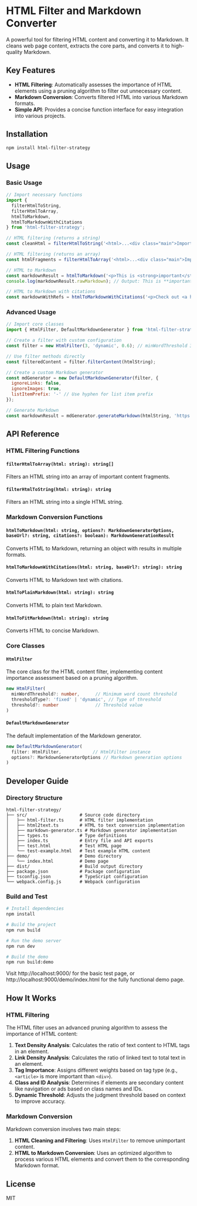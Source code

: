 # HTML Filter and Markdown Converter

A powerful tool for filtering HTML content and converting it to Markdown. It cleans web page content, extracts the core parts, and converts it to high-quality Markdown.

## Key Features

- **HTML Filtering**: Automatically assesses the importance of HTML elements using a pruning algorithm to filter out unnecessary content.
- **Markdown Conversion**: Converts filtered HTML into various Markdown formats.
- **Simple API**: Provides a concise function interface for easy integration into various projects.

## Installation

```bash
npm install html-filter-strategy
```

## Usage

### Basic Usage

```javascript
// Import necessary functions
import { 
  filterHtmlToString, 
  filterHtmlToArray, 
  htmlToMarkdown, 
  htmlToMarkdownWithCitations 
} from 'html-filter-strategy';

// HTML filtering (returns a string)
const cleanHtml = filterHtmlToString('<html>...<div class="main">Important content</div>...</html>');

// HTML filtering (returns an array)
const htmlFragments = filterHtmlToArray('<html>...<div class="main">Important content</div>...</html>');

// HTML to Markdown
const markdownResult = htmlToMarkdown('<p>This is <strong>important</strong> content</p>');
console.log(markdownResult.rawMarkdown); // Output: This is **important** content

// HTML to Markdown with citations
const markdownWithRefs = htmlToMarkdownWithCitations('<p>Check out <a href="https://example.com">this link</a></p>');
```

### Advanced Usage

```javascript
// Import core classes
import { HtmlFilter, DefaultMarkdownGenerator } from 'html-filter-strategy';

// Create a filter with custom configuration
const filter = new HtmlFilter(3, 'dynamic', 0.6); // minWordThreshold 3, dynamic threshold, baseThreshold 0.6

// Use filter methods directly
const filteredContent = filter.filterContent(htmlString);

// Create a custom Markdown generator
const mdGenerator = new DefaultMarkdownGenerator(filter, {
  ignoreLinks: false,
  ignoreImages: true,
  listItemPrefix: '-' // Use hyphen for list item prefix
});

// Generate Markdown
const markdownResult = mdGenerator.generateMarkdown(htmlString, 'https://base.url', options, null, true);
```

## API Reference

### HTML Filtering Functions

#### `filterHtmlToArray(html: string): string[]`

Filters an HTML string into an array of important content fragments.

#### `filterHtmlToString(html: string): string`

Filters an HTML string into a single HTML string.

### Markdown Conversion Functions

#### `htmlToMarkdown(html: string, options?: MarkdownGeneratorOptions, baseUrl?: string, citations?: boolean): MarkdownGenerationResult`

Converts HTML to Markdown, returning an object with results in multiple formats.

#### `htmlToMarkdownWithCitations(html: string, baseUrl?: string): string`

Converts HTML to Markdown text with citations.

#### `htmlToPlainMarkdown(html: string): string`

Converts HTML to plain text Markdown.

#### `htmlToFitMarkdown(html: string): string`

Converts HTML to concise Markdown.

### Core Classes

#### `HtmlFilter`

The core class for the HTML content filter, implementing content importance assessment based on a pruning algorithm.

```typescript
new HtmlFilter(
  minWordThreshold?: number,      // Minimum word count threshold
  thresholdType?: 'fixed' | 'dynamic', // Type of threshold
  threshold?: number              // Threshold value
)
```

#### `DefaultMarkdownGenerator`

The default implementation of the Markdown generator.

```typescript
new DefaultMarkdownGenerator(
  filter: HtmlFilter,            // HtmlFilter instance
  options?: MarkdownGeneratorOptions // Markdown generation options
)
```

## Developer Guide

### Directory Structure

```
html-filter-strategy/
├── src/                    # Source code directory
│   ├── html-filter.ts      # HTML filter implementation
│   ├── html2text.ts        # HTML to text conversion implementation
│   ├── markdown-generator.ts # Markdown generator implementation
│   ├── types.ts            # Type definitions
│   ├── index.ts            # Entry file and API exports
│   ├── test.html           # Test HTML page
│   └── test-example.html   # Test example HTML content
├── demo/                   # Demo directory
│   └── index.html          # Demo page
├── dist/                   # Build output directory
├── package.json            # Package configuration
├── tsconfig.json           # TypeScript configuration
└── webpack.config.js       # Webpack configuration
```

### Build and Test

```bash
# Install dependencies
npm install

# Build the project
npm run build

# Run the demo server
npm run dev

# Build the demo
npm run build:demo
```

Visit http://localhost:9000/ for the basic test page, or http://localhost:9000/demo/index.html for the fully functional demo page.

## How It Works

### HTML Filtering

The HTML filter uses an advanced pruning algorithm to assess the importance of HTML content:

1. **Text Density Analysis**: Calculates the ratio of text content to HTML tags in an element.
2. **Link Density Analysis**: Calculates the ratio of linked text to total text in an element.
3. **Tag Importance**: Assigns different weights based on tag type (e.g., `<article>` is more important than `<div>`).
4. **Class and ID Analysis**: Determines if elements are secondary content like navigation or ads based on class names and IDs.
5. **Dynamic Threshold**: Adjusts the judgment threshold based on context to improve accuracy.

### Markdown Conversion

Markdown conversion involves two main steps:

1. **HTML Cleaning and Filtering**: Uses `HtmlFilter` to remove unimportant content.
2. **HTML to Markdown Conversion**: Uses an optimized algorithm to process various HTML elements and convert them to the corresponding Markdown format.

## License

MIT
